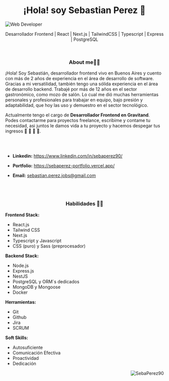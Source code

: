 <h1 align="center">¡Hola! soy Sebastian Perez 👋</h1> 

![ Web Developer]([https://media.licdn.com/dms/image/v2/D4E16AQFXfwNh8o04eQ/profile-displaybackgroundimage-shrink_350_1400/profile-displaybackgroundimage-shrink_350_1400/0/1724223131760?e=1729728000&v=beta&t=uRsyjtB6XucREWf55-R3W3V__8BVufYeUBFPsAzo5io](https://media.licdn.com/dms/image/v2/D4E16AQFXfwNh8o04eQ/profile-displaybackgroundimage-shrink_350_1400/profile-displaybackgroundimage-shrink_350_1400/0/1724223131760?e=1735171200&v=beta&t=OCpGixauHcjTFo18wGkdoDmLjzfjDWZ7raNYFUKwYOI))
<p align="center">Desarrollador Frontend | React | Next.js | TailwindCSS | Typescript | Express | PostgreSQL<p>

<br>

<h3 align="center">About me🧑‍💻</h3> 

¡Hola! Soy Sebastián, desarrollador frontend vivo en Buenos Aires y cuento con más de 2 años de experiencia en el área de desarrollo de software. Gracias a mi versatilidad, también tengo una sólida experiencia en el área de desarrollo backend. Trabajé por más de 12 años en el sector gastronómico, como mozo de salón. Lo cual me dió muchas herramientas personales y profesionales para trabajar en equipo, bajo presión y adaptabilidad, que hoy las uso y demuestro en el sector tecnológico.

Actualmente tengo el cargo de **Desarrollador Frontend en Gravitand**. Podes contactarme para proyectos freelance, escribime y contame tu necesidad, asi juntos le damos vida a tu proyecto y hacemos despegar tus ingresos  🤑 🤑 🤑 🚀.

<br><br>

- **Linkedin:** https://www.linkedin.com/in/sebaperez90/
 
- **Portfolio:** https://sebaperez-portfolio.vercel.app/

- **Email:** sebastian.perez.jobs@gmail.com 


<br><br>

<h3 align="center">Habilidades 🧑‍💻</h3> 

**Frontend Stack:**
- React.js
- Tailwind CSS
- Next.js
- Typescript y Javascript
- CSS (puro) y Sass (preprocesador)

**Backend Stack:**
- Node.js
- Express.js
- NestJS
- PostgreSQL y ORM´s dedicados
- MongoDB y Mongoose
- Docker

**Herramientas:**
- Git
- Github
- Jira
- SCRUM

**Soft Skills:**
- Autosuficiente 
- Comunicación Efectiva
- Proactividad
- Dedicación


<p align="right"> <img src="https://komarev.com/ghpvc/?username=SebaPerez90&label=Profile%20views&color=515BB9&style=flat" alt="SebaPerez90" /> </p>


